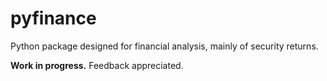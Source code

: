# pyfinance
Python package designed for financial analysis, mainly of security returns.

**Work in progress.**  Feedback appreciated.
